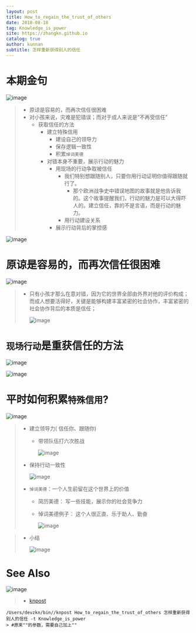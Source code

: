 ```yaml
---
layout: post
title: How_to_regain_the_trust_of_others
date: 2018-08-18
tag: Knowledge_is_power
site: https://zhangkn.github.io
catalog: true
author: kunnan
subtitle: 怎样重新获得别人的信任
---
```


# 本期金句

![image](https://wx1.sinaimg.cn/large/af39b376gy1fudnbq86uqj20oo0dw18q.jpg)

> * 原谅是容易的，而再次信任很困难
> * 对小孩来说，灾难是犯错误；而对于成人来说是“不再受信任”
>   * 获取信任的方法
>     * 建立特殊信用
>       * 建设自己的领导力
>       * 保存逻辑一致性
>       * 积累`悼词美德`
>     * 对错本身不重要，展示行动的魅力
>       * 用现场的行动争取被信任
>         * 我们特别想跟随别人，只要你用行动证明你值得跟随就行了。
>           * 那个欧洲战争史中错误地图的故事就是他告诉我的。这个故事提醒我们，行动的魅力是可以大得吓人的。建立信任，靠的不是言语，而是行动的魅力。
>         * 用行动建设关系
>       * 展示行动背后的掌控感





![image](https://wx1.sinaimg.cn/large/af39b376gy1fudlvflapij20mj0con6n.jpg)





# 原谅是容易的，而再次信任很困难

![image](https://wx1.sinaimg.cn/large/af39b376gy1fudm1sgq0bj20oo0dwaoc.jpg)

> * 只有小孩才那么在意对错，因为它的世界全部由外界对他的评价构成；而成人想要活得好，关键是能够构建丰富紧密的社会协作，丰富紧密的社会协作背后的本质是信任；
>
>   ![image](https://wx1.sinaimg.cn/large/af39b376gy1fudm0tod6kj20oo0dw4az.jpg)



#  `现场行动`是重获信任的方法



![image](https://wx1.sinaimg.cn/large/af39b376gy1fudm6c5zlfj20oo0dw4bg.jpg)





![image](https://wx1.sinaimg.cn/large/af39b376gy1fudmy2ddemj20oo0dw13f.jpg)







# 平时如何积累`特殊信用`?

![image](https://wx1.sinaimg.cn/large/af39b376gy1fudn30w5vbj20oo0dwk5u.jpg)

> * 建立领导力( 信任你、跟随你)
>
>   * 带领队伍打六次胜战
>
>     ![image](https://wx1.sinaimg.cn/large/af39b376gy1fudn3e8npjj20oo0dwtn8.jpg)
>
> * 保持行动一致性
>
>   ![image](https://wx1.sinaimg.cn/large/af39b376gy1fudn5e2mwjj20oo0dw7kr.jpg)
>
> * `悼词美德`：一个人生前留在这个世界上的价值
>
>   * 简历美德：  写一些技能，展示你的社会竞争力
>
>   * 悼词美德例子： 这个人很正直、乐于助人、勤奋
>
>     ![image](https://wx1.sinaimg.cn/large/af39b376gy1fudnan7eu4j20oo0dwnb0.jpg)





> * 小结
>
>   ![image](https://wx1.sinaimg.cn/large/af39b376gy1fudnb77d5qj20oo0dw7hp.jpg)

# See Also 

![image](https://wx1.sinaimg.cn/large/af39b376gy1fudndvcfblj20oo0dwh21.jpg)

>* [knpost](https://github.com/zhangkn/KNBin/blob/master/knpost) 
>
```
/Users/devzkn/bin//knpost How_to_regain_the_trust_of_others 怎样重新获得别人的信任 -t Knowledge_is_power
> #原来""的参数，需要自己加上""
```

